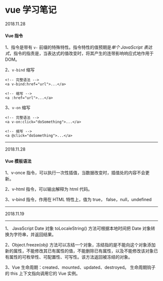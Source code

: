 # vue 学习笔记
2018.11.28
#### Vue 指令
1、指令是带有 `v-` 前缀的特殊特性。指令特性的值预期是*单个 JavaScript 表达式*，指令的指责是，当表达式的值改变时，将其产生的连带影响响应式地作用于 DOM。

2、`v-bind` 缩写
```
<!-- 完整语法 -->
<a v-bind:href="url">...</a>

<!-- 缩写 -->
<a :href="url">...</a>
```

3、`v-on` 缩写
```
<!-- 完整语法 -->
<a v-on:click="doSomething">...</a>

<!-- 缩写 -->
<a @click="doSomething">...</a>
```
****
2018.11.28
#### Vue 模板语法
1、v-once 指令，可以执行一次性插值，当数据改变时，插值处的内容不会更新。

2、v-html 指令，可以输出解释为 html 代码。

3、v-bind 指令，作用在 HTML 特性上，值为 true， false，null，undefined
****
2018.11.19
****
1、 JavaScript Date 对象
toLocaleString() 方法可根据本地时间把 Date 对象转换为字符串，并返回结果。

2、Object.freeze(obj) 方法可以冻结一个对象，冻结指的是不能向这个对象添加新的属性，不能修改其已有属性的值，不能删除已有属性，以及不能修改该对象已有属性的可枚举性、可配置性、可写性。该方法返回被冻结的对象。

3、Vue 生命周期：created、mounted、updated、destroyed。
生命周期钩子的 this 上下文指向调用它的 Vue 实例。